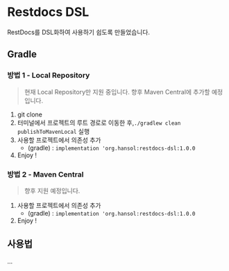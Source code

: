 # Restdocs DSL
RestDocs를 DSL화하여 사용하기 쉽도록 만들었습니다.


## Gradle
### 방법 1 - Local Repository 
> 현재 Local Repository만 지원 중입니다. 향후 Maven Central에 추가할 예정입니다. 

1. git clone
2. 터미널에서 프로젝트의 루트 경로로 이동한 후,`./gradlew clean publishToMavenLocal` 실행
3. 사용할 프로젝트에서 의존성 추가 
    - (gradle) : `implementation 'org.hansol:restdocs-dsl:1.0.0`
4. Enjoy !

### 방법 2 - Maven Central
> 향후 지원 예정입니다.
1. 사용할 프로젝트에서 의존성 추가
    - (gradle) : `implementation 'org.hansol:restdocs-dsl:1.0.0`
2. Enjoy !


## 사용법
...


